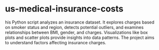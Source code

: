 # us-medical-insurance-costs
his Python script analyzes an insurance dataset. It explores charges based on smoker status and region, detects potential outliers, and examines relationships between BMI, gender, and charges. Visualizations like box plots and scatter plots provide insights into data patterns. The project aims to understand factors affecting insurance charges.

